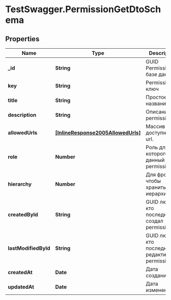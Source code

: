 # TestSwagger.PermissionGetDtoSchema

## Properties

Name | Type | Description | Notes
------------ | ------------- | ------------- | -------------
**_id** | **String** | GUID Permission в базе данных | 
**key** | **String** | Permission ключ | 
**title** | **String** | Простое название. | 
**description** | **String** | Описание permission | 
**allowedUrls** | [**[InlineResponse2005AllowedUrls]**](InlineResponse2005AllowedUrls.md) | Массив доступных url. | 
**role** | **Number** | Роль для которого данный permission | 
**hierarchy** | **Number** | Для фронта, чтобы хранить иерархию. | [optional] 
**createdById** | **String** | GUID любого, кто последний создал permission. | 
**lastModifiedById** | **String** | GUID любого, кто последний редактировал permission. | [optional] 
**createdAt** | **Date** | Дата создания | 
**updatedAt** | **Date** | Дата изменения | 


